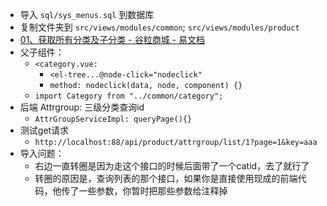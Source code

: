 - 导入 `sql/sys_menus.sql` 到数据库
- 复制文件夹到 `src/views/modules/common`; `src/views/modules/product`
- [01、获取所有分类及子分类 - 谷粒商城 - 易文档](https://easydoc.net/s/78237135/ZUqEdvA4/HqQGp9TI)
- 父子组件：
	- `<category.vue: `
		- `<el-tree...@node-click="nodeclick"`
		- `method: nodeclick(data, node, component) {}`
	- `import Category from "../common/category";`
- 后端 Attrgroup: 三级分类查询id
	- `AttrGroupServiceImpl: queryPage(){}`
- 测试get请求
	- `http://localhost:88/api/product/attrgroup/list/1?page=1&key=aaa`
- 导入问题：
	- 右边一直转圈是因为走这个接口的时候后面带了一个catid，去了就行了
	- 转圈的原因是，查询列表的那个接口，如果你是直接使用现成的前端代码，他传了一些参数，你暂时把那些参数给注释掉